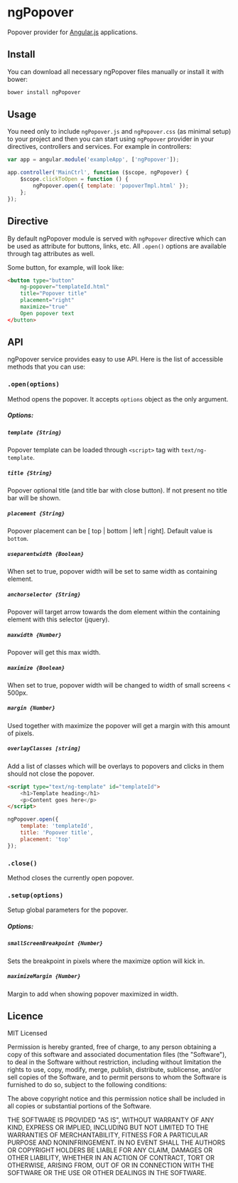 ngPopover
=========

Popover provider for [Angular.js](http://angularjs.org/) applications.

## Install

You can download all necessary ngPopover files manually or install it with bower:

```bash
bower install ngPopover
```
## Usage

You need only to include ``ngPopover.js`` and  ``ngPopover.css`` (as minimal setup) to your project and then you can start using ``ngPopover`` provider in your directives, controllers and services. For example in controllers:

```javascript
var app = angular.module('exampleApp', ['ngPopover']);

app.controller('MainCtrl', function ($scope, ngPopover) {
	$scope.clickToOpen = function () {
		ngPopover.open({ template: 'popoverTmpl.html' });
	};
});
```
## Directive

By default ngPopover module is served with ``ngPopover`` directive which can be used as attribute for buttons, links, etc. All ``.open()`` options are available through tag attributes as well.

Some button, for example, will look like:

```html
<button type="button"
	ng-popover="templateId.html"
	title="Popover title"
	placement="right"
	maximize="true"
	Open popover text
</button>
```

## API

ngPopover service provides easy to use API. Here is the list of accessible methods that you can use:

### ``.open(options)``

Method opens the popover. It accepts ``options`` object as the only argument.

##### Options:

##### ``template {String}``

Popover template can be loaded through ``<script>`` tag with ``text/ng-template``.

##### ``title {String}``

Popover optional title (and title bar with close button). If not present no title bar will be shown.

##### ``placement {String}``

Popover placement can be [ top | bottom | left | right]. Default value is ``bottom``.

##### ``useparentwidth {Boolean}``

When set to true, popover width will be set to same width as containing element. 

##### ``anchorselector {String}``

Popover will target arrow towards the dom element within the containing element with this selector (jquery).  

##### ``maxwidth {Number}``

Popover will get this max width.   

##### ``maximize {Boolean}``

When set to true, popover width will be changed to width of small screens < 500px. 

##### ``margin {Number}``

Used together with maximize the popover will get a margin with this amount of pixels. 

##### ``overlayClasses [string]``

Add a list of classes which will be overlays to popovers and clicks in them should not close the popover. 

```html
<script type="text/ng-template" id="templateId">
	<h1>Template heading</h1>
	<p>Content goes here</p>
</script>
```

```javascript
ngPopover.open({ 
	template: 'templateId',
	title: 'Popover title', 
	placement: 'top' 
});

```
### ``.close()``

Method closes the currently open popover.

### ``.setup(options)``

Setup global parameters for the popover.

##### Options:

##### ``smallScreenBreakpoint {Number}``

Sets the breakpoint in pixels where the maximize option will kick in.

##### ``maximizeMargin {Number}``

Margin to add when showing popover maximized in width.

## Licence

MIT Licensed

Permission is hereby granted, free of charge, to any person obtaining a copy of this software and associated documentation files (the "Software"), to deal in the Software without restriction, including without limitation the rights to use, copy, modify, merge, publish, distribute, sublicense, and/or sell copies of the Software, and to permit persons to whom the Software is furnished to do so, subject to the following conditions:

The above copyright notice and this permission notice shall be included in all copies or substantial portions of the Software.

THE SOFTWARE IS PROVIDED "AS IS", WITHOUT WARRANTY OF ANY KIND, EXPRESS OR IMPLIED, INCLUDING BUT NOT LIMITED TO THE WARRANTIES OF MERCHANTABILITY, FITNESS FOR A PARTICULAR PURPOSE AND NONINFRINGEMENT. IN NO EVENT SHALL THE AUTHORS OR COPYRIGHT HOLDERS BE LIABLE FOR ANY CLAIM, DAMAGES OR OTHER LIABILITY, WHETHER IN AN ACTION OF CONTRACT, TORT OR OTHERWISE, ARISING FROM, OUT OF OR IN CONNECTION WITH THE SOFTWARE OR THE USE OR OTHER DEALINGS IN THE SOFTWARE.

